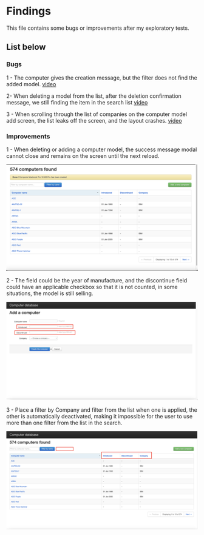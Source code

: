 
# Findings
This file contains some bugs or improvements after my exploratory tests.

## List below


### Bugs

1 - The computer gives the creation message, but the filter does not find the added model.
[video](<filter doesnt find computer .mov>)

2- When deleting a model from the list, after the deletion confirmation message, we still finding the item in the search list
[video](<delete but we can find the computer.mov>)

3 - When scrolling through the list of companies on the computer model add screen, the list leaks off the screen, and the layout crashes.
[video](<list overlap.mov>)

### Improvements

1 - When deleting or adding a computer model, the success message modal cannot close and remains on the screen until the next reload.

![Alt text](image.png)

2 - The field could be the year of manufacture, and the discontinue field could have an applicable checkbox so that it is not counted, in some situations, the model is still selling.

![Alt text](image-1.png)

3 - Place a filter by Company and filter from the list when one is applied, the other is automatically deactivated, making it impossible for the user to use more than one filter from the list in the search.

![Alt text](image-2.png)
